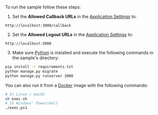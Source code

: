 To run the sample follow these steps:

1) Set the **Allowed Callback URLs** in the <a href="$manage_url/#/applications/$account.clientId/settings" target="_blank">Application Settings</a> to:

```text
http://localhost:3000/callback
```

2) Set the **Allowed Logout URLs** in the <a href="$manage_url/#/applications/$account.clientId/settings" target="_blank">Application Settings</a> to:

```text
http://localhost:3000
```

3) Make sure <a href="https://www.python.org/downloads/" target="_blank">Python</a> is installed and execute the following commands in the sample's directory:

```bash
pip install -r requirements.txt
python manage.py migrate 
python manage.py runserver 3000
```

You can also run it from a <a href="https://www.docker.com" target="_blank">Docker</a> image with the following commands:

```bash
# In Linux / macOS
sh exec.sh
# In Windows' Powershell
./exec.ps1
```

